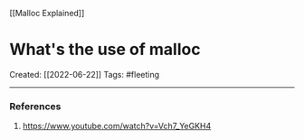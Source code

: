 [[Malloc Explained]]

# What's the use of malloc
Created:  [[2022-06-22]]
Tags: #fleeting  

---
















### References
1. https://www.youtube.com/watch?v=Vch7_YeGKH4